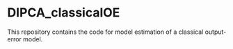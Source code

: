 # DIPCA_classicalOE
This repository contains the code for model estimation of a classical output-error model.  
